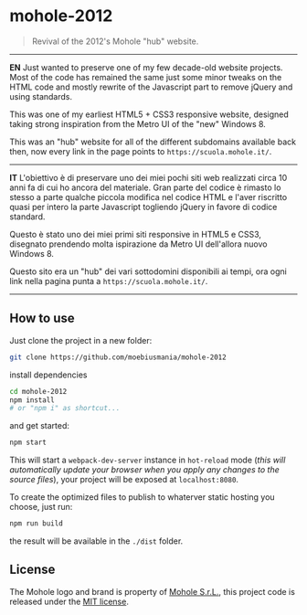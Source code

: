 # mohole-2012
> Revival of the 2012's Mohole "hub" website.

---

**EN**
Just wanted to preserve one of my few decade-old website projects. Most of the code has remained the same just some minor tweaks on the HTML code and mostly rewrite of the Javascript part to remove jQuery and using standards.

This was one of my earliest HTML5 + CSS3 responsive website, designed taking strong inspiration from the Metro UI of the "new" Windows 8.

This was an "hub" website for all of the different subdomains available back then, now every link in the page points to `https://scuola.mohole.it/`.

---

**IT**
L'obiettivo è di preservare uno dei miei pochi siti web realizzati circa 10 anni fa di cui ho ancora del materiale. Gran parte del codice è rimasto lo stesso a parte qualche piccola modifica nel codice HTML e l'aver riscritto quasi per intero la parte Javascript togliendo jQuery in favore di codice standard.

Questo è stato uno dei miei primi siti responsive in HTML5 e CSS3, disegnato prendendo molta ispirazione da Metro UI dell'allora nuovo Windows 8.

Questo sito era un "hub" dei vari sottodomini disponibili ai tempi, ora ogni link nella pagina punta a `https://scuola.mohole.it/`.

---

## How to use
Just clone the project in a new folder:
```bash
git clone https://github.com/moebiusmania/mohole-2012
```

install dependencies
```bash
cd mohole-2012
npm install 
# or "npm i" as shortcut...
```

and get started:
```bash
npm start
```

This will start a `webpack-dev-server` instance in `hot-reload` mode (*this will automatically update your browser when you apply any changes to the source files*), your project will be exposed at `localhost:8080`.

To create the optimized files to publish to whaterver static hosting you choose, just run:
```bash
npm run build
```

the result will be available in the `./dist` folder.

## License
The Mohole logo and brand is property of [Mohole S.r.L.](https://scuola.mohole.it/), this project code is released under the [MIT license](LICENSE).
